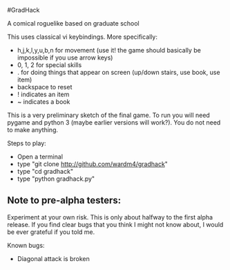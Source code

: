 #GradHack

A comical roguelike based on graduate school

This uses classical vi keybindings. More specifically:

* h,j,k,l,y,u,b,n for movement (use it! the game should basically be impossible if you use arrow keys)
* 0, 1, 2 for special skills
* . for doing things that appear on screen (up/down stairs, use book, use item)
* backspace to reset
* ! indicates an item
* ~ indicates a book

This is a very preliminary sketch of the final game. To run you will need pygame and python 3 (maybe earlier versions will work?). You do not need to make anything. 

Steps to play:

* Open a terminal
* type "git clone http://github.com/wardm4/gradhack" 
* type "cd gradhack"
* type "python gradhack.py"

## Note to pre-alpha testers:

Experiment at your own risk. This is only about halfway to the first alpha release. If you find clear bugs that you think I might not know about, I would be ever grateful if you told me.

Known bugs:

* Diagonal attack is broken

